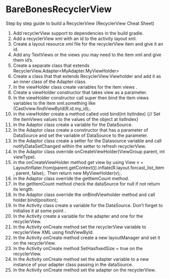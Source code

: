 # BareBonesRecyclerView
Step by step guide to build a RecyclerView
(RecyclerView Cheat Sheet)
1. Add recyclerView support to dependencies in the build gradle.
2. Add a recyclerView xml with an id to the activity layout xml.
3. Create a layout resource xml file for the recyclerView item and give it an id.
4. Add any TextViews or the views you may need to the item xml and give them id’s.
5. Create a separate class that extends RecyclerView.Adapter<MyAdapter.MyViewHolder> 
6. Create a class that that extends  RecyclerView.Viewholder and add it as an inner class of the Adapter class.
7. In the viewHolder class create variables for the item views .
8. Create a viewHolder constructor that takes view as a parameter.
9. In the viewHolder constructor call super then bind the item views variables to the item xml.something like (Cast)view.findViewById(R.id.my_id);.
10. in the viewHolder create a method called void bind(int listIndex) {// Set the itemViews values to the values of the object at listIndex}
11. In the Adaptor class create a variable for the DataSource.
12. In the Adaptor class create a constructor that has a parameter of DataSource and set the variable of DataSource to the parameter.
13. In the Adaptor class create a setter for the Datasource variable and call notifyDataSetChanged within the setter to refresh recyclerView.
14. In the Adaptor class override onCreateViewHolder(ViewGroup parent, int viewType).
15. in the onCreateViewHolder method get view by using View v = LayoutInflater.from(parent.getContext()).inflate(R.layout.forcast_list_item, parent, false);. Then return new MyViewHolder(v);.
16. in the Adaptor class override the getItemCount  method.
17. In the getItemCount method check the dataSource for null if not return its length.
18. In the Adaptor class override the onBindViewholder method and call holder.bind(position);
19. In the Activity class create a variable for the DataSource. Don’t forget to initialise it at some point .
20. In the Activity create a variable for the  adapter and one for the recyclerView.
21. In the Activity onCreate method set the recyclerView variable to recyclerView XML using findViewById.
22. In the Activity onCreate method create a new layoutManager and set it on the recyclerView. 
23. In the Activity onCreate method SetHasfixedSize = true on the recyclerView.
24. In the Activity onCreate method set the adapter variable to a new instance of your adapter class passing in the dataSource.
25. In the Activity onCreate method set the adapter on the recyclerView. 

